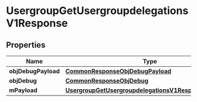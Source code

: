 

# UsergroupGetUsergroupdelegationsV1Response

## Properties

Name | Type | Description | Notes
------------ | ------------- | ------------- | -------------
**objDebugPayload** | [**CommonResponseObjDebugPayload**](CommonResponseObjDebugPayload.md) |  | 
**objDebug** | [**CommonResponseObjDebug**](CommonResponseObjDebug.md) |  |  [optional]
**mPayload** | [**UsergroupGetUsergroupdelegationsV1ResponseMPayload**](UsergroupGetUsergroupdelegationsV1ResponseMPayload.md) |  | 




